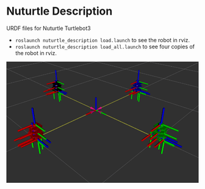 # Nuturtle  Description
URDF files for Nuturtle Turtlebot3 
* `roslaunch nuturtle_description load.launch` to see the robot in rviz.
* `roslaunch nuturtle_description load_all.launch` to see four copies of the robot in rviz.

<img src="images/all_robots.png">
